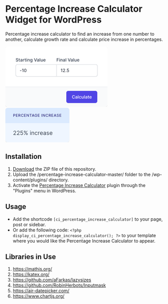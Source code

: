 # Percentage Increase Calculator Widget for WordPress

Percentage increase calculator to find an increase from one number to another, calculate growth rate and calculate price increase in percentages.

![Percentage Increase Calculator Input Form](/assets/images/screenshot-1.png "Percentage Increase Calculator Input Form")
![Percentage Increase Calculator Calculation Results](/assets/images/screenshot-2.png "Percentage Increase Calculator Calculation Results")

## Installation

1. [Download](https://github.com/pub-calculator-io/percentage-increase-calculator/archive/refs/heads/master.zip) the ZIP file of this repository.
2. Upload the /percentage-increase-calculator-master/ folder to the /wp-content/plugins/ directory.
3. Activate the [Percentage Increase Calculator](https://www.calculator.io/percentage-increase-calculator/ "Percentage Increase Calculator Homepage") plugin through the "Plugins" menu in WordPress.

## Usage
* Add the shortcode `[ci_percentage_increase_calculator]` to your page, post or sidebar.
* Or add the following code: `<?php display_ci_percentage_increase_calculator(); ?>` to your template where you would like the Percentage Increase Calculator to appear.

## Libraries in Use
1. https://mathjs.org/
2. https://katex.org/
3. https://github.com/aFarkas/lazysizes
4. https://github.com/RobinHerbots/Inputmask
5. https://air-datepicker.com/
6. https://www.chartjs.org/
